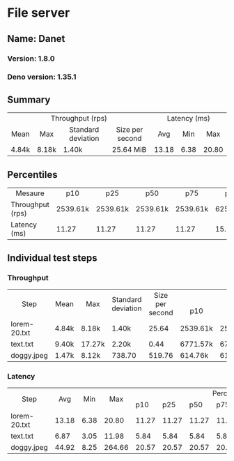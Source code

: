 # File server
## Name: Danet 

### Version: 1.8.0
### Deno version: 1.35.1

## Summary
<table>
<tr>
    <td align="center" colspan="4">Throughput (rps)</td>
    <td align="center" colspan="3">Latency (ms)</td>
</tr>
<tr>
    <td align="center">Mean</td>
    <td align="center">Max</td>
    <td align="center">Standard deviation</td>
    <td align="center">Size per second</td>
    <td align="center">Avg</td>
    <td align="center">Min</td>
    <td align="center">Max</td>
</tr>
<tr>
    <td>4.84k</td>
    <td>8.18k</td>
    <td>1.40k</td>
    <td>25.64 MiB</td>
    <td>13.18</td>
    <td>6.38</td>
    <td>20.80</td>
</tr>
</table>

## Percentiles

<table>
<tr>
  <td align="center">Mesaure</td>
  <td align="center">p10</td>
  <td align="center">p25</td>
  <td align="center">p50</td>
  <td align="center">p75</td>
  <td align="center">p90</td>
  <td align="center">p95</td>
  <td align="center">p99</td>
</tr>
<tr>
  <td>Throughput (rps)</td>
  <td>2539.61k</td>
  <td>2539.61k</td>
  <td>2539.61k</td>
  <td>2539.61k</td>
  <td>6259.98k</td>
  <td>6633.31k</td>
  <td>7489.77k</td>
</tr>
<tr>
  <td>Latency (ms)</td>
  <td>11.27</td>
  <td>11.27</td>
  <td>11.27</td>
  <td>11.27</td>
  <td>15.98</td>
  <td>16.50</td>
  <td>17.55</td>
</tr>
</table>

## Individual test steps

### Throughput

<table>
<tr>
  <td align="center" rowspan="2">Step</td>
  <td align="center" rowspan="2">Mean</td>
  <td align="center" rowspan="2">Max</td>
  <td align="center" rowspan="2">Standard deviation</td>
  <td align="center" rowspan="2">Size per second</td>
  <td align="center" colspan="7">Percentiles</td>
</tr>
<tr>
  <!-- still Step -->
  <!-- still Mean -->
  <!-- still Max -->
  <!-- still Standard deviation -->
  <!-- still Size per second -->
  <td align="center">p10</td>
  <td align="center">p25</td>
  <td align="center">p50</td>
  <td align="center">p75</td>
  <td align="center">p90</td>
  <td align="center">p95</td>
  <td align="center">p99</td>
</tr>
<tr>
  <td>lorem-20.txt</td>
  <td>4.84k</td>
  <td>8.18k</td>
  <td>1.40k</td>
  <td>25.64</td>
  <td>2539.61k</td>
  <td>2539.61k</td>
  <td>2539.61k</td>
  <td>2539.61k</td>
  <td>6259.98k</td>
  <td>6633.31k</td>
  <td>7489.77k</td>
</tr><tr>
  <td>text.txt</td>
  <td>9.40k</td>
  <td>17.27k</td>
  <td>2.20k</td>
  <td>0.44</td>
  <td>6771.57k</td>
  <td>6771.57k</td>
  <td>6771.57k</td>
  <td>6771.57k</td>
  <td>12540.63k</td>
  <td>13298.20k</td>
  <td>14538.90k</td>
</tr><tr>
  <td>doggy.jpeg</td>
  <td>1.47k</td>
  <td>8.12k</td>
  <td>738.70</td>
  <td>519.76</td>
  <td>614.76k</td>
  <td>614.76k</td>
  <td>614.76k</td>
  <td>614.76k</td>
  <td>2246.60k</td>
  <td>2565.30k</td>
  <td>3769.66k</td>
</tr></table>

### Latency

<table>
<tr>
  <td align="center" rowspan="2">Step</td>
  <td align="center" rowspan="2">Avg</td>
  <td align="center" rowspan="2">Min</td>
  <td align="center" rowspan="2">Max</td>
  <td align="center" colspan="7">Percentiles</td>
</tr>
<tr>
  <!-- still Avg -->
  <!-- still Min -->
  <!-- still Max -->
  <td>p10</td>
  <td>p25</td>
  <td>p50</td>
  <td>p75</td>
  <td>p90</td>
  <td>p95</td>
  <td>p99</td>
</tr>
<tr>
  <td>lorem-20.txt</td>
  <td>13.18</td>
  <td>6.38</td>
  <td>20.80</td>
  <td>11.27</td>
  <td>11.27</td>
  <td>11.27</td>
  <td>11.27</td>
  <td>15.98</td>
  <td>16.50</td>
  <td>17.55</td>
</tr><tr>
  <td>text.txt</td>
  <td>6.87</td>
  <td>3.05</td>
  <td>11.98</td>
  <td>5.84</td>
  <td>5.84</td>
  <td>5.84</td>
  <td>5.84</td>
  <td>7.98</td>
  <td>8.61</td>
  <td>10.29</td>
</tr><tr>
  <td>doggy.jpeg</td>
  <td>44.92</td>
  <td>8.25</td>
  <td>264.66</td>
  <td>20.57</td>
  <td>20.57</td>
  <td>20.57</td>
  <td>20.57</td>
  <td>94.47</td>
  <td>118.74</td>
  <td>168.99</td>
</tr></table>
